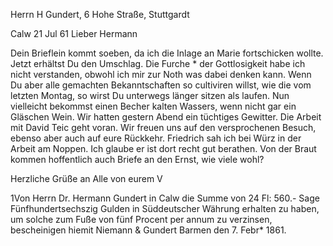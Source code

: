 Herrn H Gundert, 6 Hohe Straße, Stuttgardt

 Calw 21 Jul 61
Lieber Hermann

Dein Brieflein kommt soeben, da ich die Inlage an Marie fortschicken wollte. Jetzt erhältst Du den Umschlag. Die Furche <Folge>* der Gottlosigkeit habe ich nicht verstanden, obwohl ich mir zur Noth was dabei denken kann. Wenn Du aber alle gemachten Bekanntschaften so cultiviren willst, wie die vom letzten Montag, so wirst Du unterwegs länger sitzen als laufen. Nun vielleicht bekommst einen Becher kalten Wassers, wenn nicht gar ein Gläschen Wein. Wir hatten gestern Abend ein tüchtiges Gewitter. Die Arbeit mit David Teic geht voran. Wir freuen uns auf den versprochenen Besuch, ebenso aber auch auf eure Rückkehr. Friedrich sah ich bei Würz in der Arbeit am Noppen. Ich glaube er ist dort recht gut berathen. Von der Braut kommen hoffentlich auch Briefe an den Ernst, wie viele wohl?

 Herzliche Grüße an Alle
 von eurem V



1Von Herrn Dr. Hermann Gundert in Calw die Summe von 24 Fl: 560.- Sage Fünfhundertsechszig Gulden in Süddeutscher Währung erhalten zu haben, um solche zum Fuße von fünf Procent per annum zu verzinsen, bescheinigen hiemit
 Niemann & Gundert
Barmen den 7. Febr* 1861.
